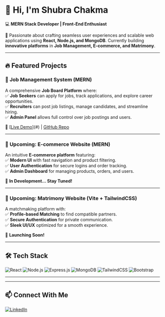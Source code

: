 # 👋 Hi, I'm Shubra Chakma  
💻 **MERN Stack Developer | Front-End Enthusiast**  

🚀 Passionate about crafting seamless user experiences and scalable web applications using **React, Node.js, and MongoDB**. Currently building **innovative platforms** in **Job Management, E-commerce, and Matrimony**.  

---

## 🔥 **Featured Projects**

### 🏢 **Job Management System** (MERN)  
A comprehensive **Job Board Platform** where:  
✅ **Job Seekers** can apply for jobs, track applications, and explore career opportunities.  
✅ **Recruiters** can post job listings, manage candidates, and streamline hiring.  
✅ **Admin Panel** allows full control over job postings and users.  

🔗 [[Live Demo](https://job-management-system-alpha.vercel.app/)](#) | [GitHub Repo](#)  

---

### 🛒 **Upcoming: E-commerce Website** (MERN)  
An intuitive **E-commerce platform** featuring:  
✅ **Modern UI** with fast navigation and product filtering.  
✅ **User Authentication** for secure logins and order tracking.  
✅ **Admin Dashboard** for managing products, orders, and users.  

🚧 **In Development... Stay Tuned!**  

---

### 💍 **Upcoming: Matrimony Website** (Vite + TailwindCSS)  
A matchmaking platform with:  
✅ **Profile-based Matching** to find compatible partners.  
✅ **Secure Authentication** for private communication.  
✅ **Sleek UI/UX** optimized for a smooth experience.  

🚀 **Launching Soon!**  

---

## 🛠️ **Tech Stack**
![React](https://img.shields.io/badge/React-20232a?style=for-the-badge&logo=react&logoColor=61DAFB)
![Node.js](https://img.shields.io/badge/Node.js-43853D?style=for-the-badge&logo=node.js&logoColor=white)
![Express.js](https://img.shields.io/badge/Express.js-000000?style=for-the-badge&logo=express&logoColor=white)
![MongoDB](https://img.shields.io/badge/MongoDB-4EA94B?style=for-the-badge&logo=mongodb&logoColor=white)
![TailwindCSS](https://img.shields.io/badge/TailwindCSS-38B2AC?style=for-the-badge&logo=tailwind-css&logoColor=white)
![Bootstrap](https://img.shields.io/badge/Bootstrap-563D7C?style=for-the-badge&logo=bootstrap&logoColor=white)

---



---

## 📫 **Connect With Me**
[![LinkedIn](https://img.shields.io/badge/LinkedIn-0A66C2?style=for-the-badge&logo=linkedin&logoColor=white)]([https://linkedin.com/in/shubrachakma](https://www.linkedin.com/in/shuvro-chakma-394086244/))  

